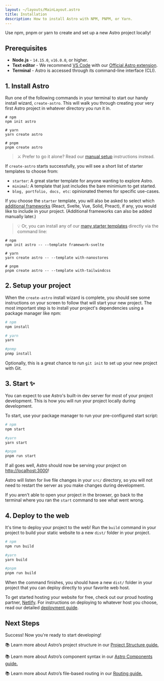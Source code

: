 ```yaml
---
layout: ~/layouts/MainLayout.astro
title: Installation
description: How to install Astro with NPM, PNPM, or Yarn.
---
```

Use npm, pnpm or yarn to create and set up a new Astro project locally!


## Prerequisites

- **Node.js** - `14.15.0`, `v16.0.0`, or higher.
- **Text editor** - We recommend [VS Code](https://code.visualstudio.com/) with our [Official Astro extension](https://marketplace.visualstudio.com/items?itemName=astro-build.astro-vscode).
- **Terminal** - Astro is accessed through its command-line interface (CLI).

## 1. Install Astro

Run one of the following commands in your terminal to start our handy install wizard, `create-astro`. This will walk you through creating your very first Astro project in whatever directory you run it in.

```shell
# npm
npm init astro

# yarn
yarn create astro

# pnpm
pnpm create astro
```

> ⚔️ Prefer to go it alone? Read our [manual setup](/en/guides/manual-setup-new) instructions instead.


If `create-astro` starts successfully, you will see a short list of starter templates to choose from: 
- `starter`: A great starter template for anyone wanting to explore Astro.
- `minimal`: A template that just includes the bare minimium to get started.
- `blog, portfolio, docs, etc`: opinionated themes for specific use-cases.

If you choose the `starter` template, you will also be asked to select which [additional frameworks](/en/core-concepts/component-hydration) (React, Svelte, Vue, Solid, Preact), if any, you would like to include in your project. (Additional frameworks can also be added manually later.)

> 💡 Or, you can install any of our [many starter templates](https://github.com/withastro/astro/tree/main/examples) directly via the command line: 
```shell
# npm
npm init astro -- --template framework-svelte

# yarn
yarn create astro -- --template with-nanostores

# pnpm
pnpm create astro -- --template with-tailwindcss
```

## 2. Setup your project

When the `create-astro` install wizard is complete, you should see some instructions on your screen to follow that will start your new project. The most important step is to install your project's dependencies using a package manager like npm:

```bash
# npm
npm install

# yarn
yarn

#pnmp
pnmp install

```

Optionally, this is a great chance to run `git init` to set up your new project with Git. 
## 3. Start ✨

You can expect to use Astro's built-in dev server for most of your project development. This is how you will run your project locally during development. 

To start, use your package manager to run your pre-configured start script:

```bash
# npm
npm start

#yarn
yarn start

#pnpm
pnpm run start
```

If all goes well, Astro should now be serving your project on [http://localhost:3000](http://localhost:3000)! 

Astro will listen for live file changes in your `src/` directory, so you will not need to restart the server as you make changes during development.

If you aren't able to open your project in the browser, go back to the terminal where you ran the `start` command to see what went wrong.

## 4. Deploy to the web

It's time to deploy your project to the web! Run the `build` command in your project to build your static website to a new `dist/` folder in your project.

```bash
# npm
npm run build

#yarn
yarn build

#pnpm
pnpm run build
```

When the command finishes, you should have a new `dist/` folder in your project that you can deploy directly to your favorite web host. 

To get started hosting your website for free, check out our proud hosting partner, [Netlify](https://www.netlify.com/). For instructions on deploying to whatever host you choose, read our detailed [deployment guide](/en/guides/deploy).

## Next Steps

Success! Now you're ready to start developing!

📚 Learn more about Astro’s project structure in our [Project Structure guide.](/en/core-concepts/project-structure)

📚 Learn more about Astro’s component syntax in our [Astro Components guide.](/en/core-concepts/astro-components)

📚 Learn more about Astro’s file-based routing in our [Routing guide.](/en/core-concepts/astro-pages)